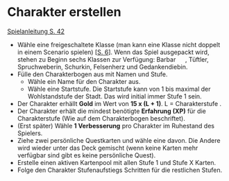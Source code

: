 # Charakter erstellen

[Spielanleitung S. 42](https://amagino.ch/media/33/d4/b7/1604342770/Gloomhaven%20Spielanleitung_DE.pdf)

* Wähle eine freigeschaltete Klasse (man kann eine Klasse nicht doppelt in einem Scenario spielen) \[[S. 6](https://amagino.ch/media/33/d4/b7/1604342770/Gloomhaven%20Spielanleitung_DE.pdf)]. Wenn das Spiel ausgepackt wird, stehen zu Beginn sechs Klassen zur Verfügung: Barbar   , Tüftler, Spruchweberin, Schurkin, Felsenherz und Gedankendiebin.
* Fülle den Charakterbogen aus mit Namen und Stufe.
  * Wähle ein Name für den Charakter aus.
  * Wähle eine Startstufe. Die Startstufe kann von 1 bis maximal der Wohlstandstufe der Stadt. Das wird initial immer Stufe 1 sein.
* Der Charakter erhällt **Gold** im Wert von **15 x (L + 1)**. L = Charakterstufe .
* Der Charakter erhält die mindest benötigte **Erfahrung (XP)**  für die Charakterstufe (Wie auf dem Charakterbogen beschriftet).
* (Erst später) Wähle **1 Verbesserung** pro Charakter im Ruhestand des Spielers.
* Ziehe zwei persönliche Questkarten und wähle eine davon. Die Andere wird wieder unter das Deck gemischt (wenn keine Karten mehr verfügbar sind gibt es keine persönliche Quest).
* Erstelle einen aktiven Kartenpool mit allen Stufe 1 und Stufe X Karten.
* Folge den Charakter Stufenaufstiegs Schritten für die restlichen Stufen.






